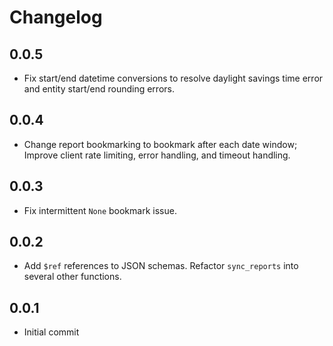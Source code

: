 # Changelog

## 0.0.5
  * Fix start/end datetime conversions to resolve daylight savings time error and entity start/end rounding errors.
## 0.0.4
  * Change report bookmarking to bookmark after each date window; Improve client rate limiting, error handling, and timeout handling.

## 0.0.3
  * Fix intermittent `None` bookmark issue.

## 0.0.2
  * Add `$ref` references to JSON schemas. Refactor `sync_reports` into several other functions.

## 0.0.1
  * Initial commit
